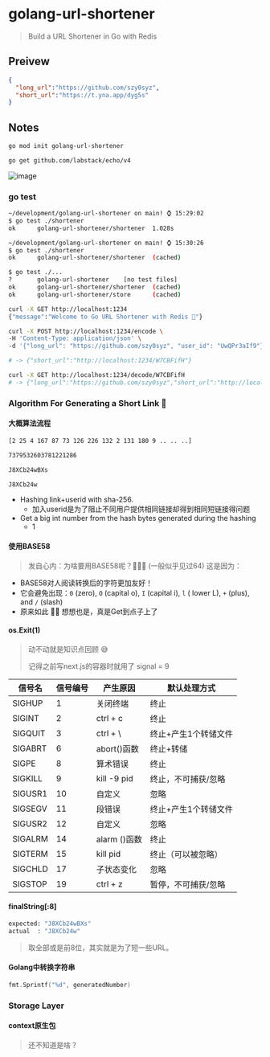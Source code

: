 # golang-url-shortener

> Build a URL Shortener in Go with Redis

## Preivew

```json
{
  "long_url":"https://github.com/szy0syz",
  "short_url":"https://t.yna.app/dyg5s"
}
```

## Notes

```bash
go mod init golang-url-shortener

go get github.com/labstack/echo/v4
```

![image](https://user-images.githubusercontent.com/10555820/197456971-93c107f9-3886-40f5-8949-8123d21c8bb3.png)

### go test

```bash
~/development/golang-url-shortener on main! ⌚ 15:29:02
$ go test ./shortener
ok      golang-url-shortener/shortener  1.028s

~/development/golang-url-shortener on main! ⌚ 15:30:26
$ go test ./shortener
ok      golang-url-shortener/shortener  (cached)

$ go test ./...
?       golang-url-shortener    [no test files]
ok      golang-url-shortener/shortener  (cached)
ok      golang-url-shortener/store      (cached)

curl -X GET http://localhost:1234
{"message":"Welcome to Go URL Shortener with Redis 🚀"}

curl -X POST http://localhost:1234/encode \
-H 'Content-Type: application/json' \
-d '{"long_url": "https://github.com/szy0syz", "user_id": "UwQPr3aIf9"}'

# -> {"short_url":"http://localhost:1234/W7CBFifH"}

curl -X GET http://localhost:1234/decode/W7CBFifH
# -> {"long_url":"https://github.com/szy0syz","short_url":"http://localhost:1234/W7CBFifH"}
```

### Algorithm For Generating a Short Link 🧮

#### 大概算法流程

```bash
[2 25 4 167 87 73 126 226 132 2 131 180 9 .. .. ..]

7379532603781221286

J8XCb24wBXs

J8XCb24w
```

- Hashing link+userid with sha-256.
  - 加入userid是为了阻止不同用户提供相同链接却得到相同短链接得问题
- Get a big int number from the hash bytes generated during the hashing
  - 1

#### 使用BASE58

> 发自心内：为啥要用BASE58呢？🤔🤔🤔 (一般似乎见过64) 这是因为：

- BASE58对人阅读转换后的字符更加友好！
- 它会避免出现：`0` (zero), `O` (capital o), `I` (capital i), `l` ( lower L), `+` (plus), and `/` (slash)
- 原来如此 👍🏻 想想也是，真是Get到点子上了

#### os.Exit(1)

> 动不动就是知识点回顾 😅
>
> 记得之前写next.js的容器时就用了 signal = 9

| 信号名  | 信号编号 | 产生原因     | 默认处理方式         |
|---------|----------|--------------|----------------------|
| SIGHUP  | 1        | 关闭终端     | 终止                 |
| SIGINT  | 2        | ctrl + c     | 终止                 |
| SIGQUIT | 3        | ctrl + \     | 终止+产生1个转储文件 |
| SIGABRT | 6        | abort()函数  | 终止+转储            |
| SIGPE   | 8        | 算术错误     | 终止                 |
| SIGKILL | 9        | kill -9 pid  | 终止，不可捕获/忽略  |
| SIGUSR1 | 10       | 自定义       | 忽略                 |
| SIGSEGV | 11       | 段错误       | 终止+产生1个转储文件 |
| SIGUSR2 | 12       | 自定义       | 忽略                 |
| SIGALRM | 14       | alarm ()函数 | 终止                 |
| SIGTERM | 15       | kill pid     | 终止（可以被忽略）   |
| SIGCHLD | 17       | 子状态变化   | 忽略                 |
| SIGSTOP | 19       | ctrl + z     | 暂停，不可捕获/忽略  |

#### finalString[:8]

```bash
expected: "J8XCb24wBXs"
actual  : "J8XCb24w"
```

> 取全部或是前8位，其实就是为了短一些URL。

#### Golang中转换字符串

```go
fmt.Sprintf("%d", generatedNumber)
```

### Storage Layer

#### context原生包

> 还不知道是啥？
